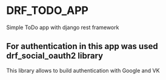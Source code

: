 # DRF_TODO_APP
Simple ToDo app with django rest framework

## For authentication in this app was used drf_social_oauth2 library
This library allows to build authentication with Google and VK
